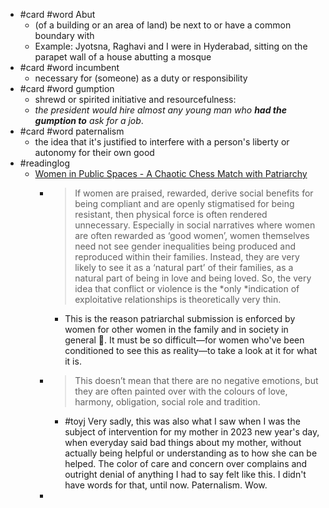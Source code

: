 - #card #word Abut
	- (of a building or an area of land) be next to or have a common boundary with
	- Example: Jyotsna, Raghavi and I were in Hyderabad, sitting on the parapet wall of a house abutting a mosque
- #card #word incumbent
	- necessary for (someone) as a duty or responsibility
- #card #word gumption
	- shrewd or spirited initiative and resourcefulness:
	- *the president would hire almost any young man who ***had the gumption to*** ask for a job*.
- #card #word paternalism
	- the idea that it's justified to interfere with a person's liberty or autonomy for their own good
- #readinglog
	- [Women in Public Spaces - A Chaotic Chess Match with Patriarchy](https://thethirdeyeportal.in/structure/women-republic/)
		- > If women are praised, rewarded, derive social benefits for being compliant and are openly stigmatised for being resistant, then physical force is often rendered unnecessary. Especially in social narratives where women are often rewarded as ‘good women’, women themselves need not see gender inequalities being produced and reproduced within their families. Instead, they are very likely to see it as a ‘natural part’ of their families, as a natural part of being in love and being loved. So, the very idea that conflict or violence is the *only *indication of exploitative relationships is theoretically very thin.
			- This is the reason patriarchal submission is enforced by women for other women in the family and in society in general 🤯. It must be so difficult—for women who've been conditioned to see this as reality—to take a look at it for what it is.
		- > This doesn’t mean that there are no negative emotions, but they are often painted over with the colours of love, harmony, obligation, social role and tradition.
			- #toyj Very sadly, this was also what I saw when I was the subject of intervention for my mother in 2023 new year's day, when everyday said bad things about my mother, without actually being helpful or understanding as to how she can be helped. The color of care and concern over complains and outright denial of anything I had to say felt like this. I didn't have words for that, until now. Paternalism. Wow.
		-